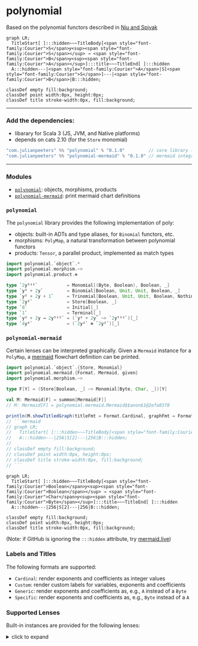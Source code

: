 # polynomial

Based on the polynomial functors described in [Niu and Spivak](https://topos.site/poly-book.pdf)

```mermaid
graph LR;
  TitleStart[ ]:::hidden~~~TitleBody[<span style="font-family:Courier">S</span>𝑦<sup><span style="font-family:Courier">S</span></sup> → <span style="font-family:Courier">B</span>𝑦<sup><span style="font-family:Courier">A</span></sup>]:::title~~~TitleEnd[ ]:::hidden
  A:::hidden---|<span style="font-family:Courier">A</span>|S[<span style="font-family:Courier">S</span>]---|<span style="font-family:Courier">B</span>|B:::hidden;

classDef empty fill:background;
classDef point width:0px, height:0px;
classDef title stroke-width:0px, fill:background;
```

---

### Add the dependencies:
 - libarary for Scala 3 (JS, JVM, and Native platforms)
 - depends on cats 2.10 (for the `Store` monomial)
 
```scala
"com.julianpeeters" %% "polynomial" % "0.1.0"         // core library (required)
"com.julianpeeters" %% "polynomial-mermaid" % "0.1.0" // mermaid integration (optional)
```

---

### Modules
 - [`polynomial`](#polynomial-1): objects, morphisms, products
 - [`polynomial-mermaid`](#polynomial-mermaid): print mermaid chart definitions

### `polynomial`

The `polynomial` library provides the following implementation of poly:
 - objects: built-in ADTs and type aliases, for `Binomial` functors, etc.
 - morphisms: `PolyMap`, a natural transformation between polynomial functors
 - products: `Tensor`, a parallel product, implemented as match types

```scala
import polynomial.`object`.*
import polynomial.morphism.~>
import polynomial.product.⊗

type `2y⁵¹²`           = Monomial[(Byte, Boolean), Boolean, _]
type `y² + 2y`         = Binomial[Boolean, Unit, Unit, Boolean, _]
type `y² + 2y + 1`     = Trinomial[Boolean, Unit, Unit, Boolean, Nothing, Unit, _]
type `2y²`             = Store[Boolean, _]
type `0`               = Initial[_]
type `1`               = Terminal[_]
type `y² + 2y → 2y⁵¹²` = (`y² + 2y` ~> `2y⁵¹²`)[_]
type `4y⁴`             = (`2y²` ⊗ `2y²`)[_]
```

### `polynomial-mermaid`

Certain lenses can be interpreted graphically. Given a `Mermaid` instance for a
`PolyMap`, a [mermaid](https://mermaid.js.org/intro/) flowchart definition can be printed.

```scala
import polynomial.`object`.{Store, Monomial}
import polynomial.mermaid.{Format, Mermaid, given}
import polynomial.morphism.~>

type F[Y] = (Store[Boolean, _] ~> Monomial[Byte, Char, _])[Y]

val M: Mermaid[F] = summon[Mermaid[F]]
// M: Mermaid[F] = polynomial.mermaid.Mermaid$$anon$1@2efa8378

println(M.showTitledGraph(titleFmt = Format.Cardinal, graphFmt = Format.Specific))
// ```mermaid
// graph LR;
//   TitleStart[ ]:::hidden~~~TitleBody[<span style="font-family:Courier">Boolean</span>𝑦<sup><span style="font-family:Courier">Boolean</span></sup> → <span style="font-family:Courier">Char</span>𝑦<sup><span style="font-family:Courier">Byte</span></sup>]:::title~~~TitleEnd[ ]:::hidden
//   A:::hidden---|256|S[2]---|256|B:::hidden;
// 
// classDef empty fill:background;
// classDef point width:0px, height:0px;
// classDef title stroke-width:0px, fill:background;
// ```
```

```mermaid
graph LR;
  TitleStart[ ]:::hidden~~~TitleBody[<span style="font-family:Courier">Boolean</span>𝑦<sup><span style="font-family:Courier">Boolean</span></sup> → <span style="font-family:Courier">Char</span>𝑦<sup><span style="font-family:Courier">Byte</span></sup>]:::title~~~TitleEnd[ ]:::hidden
  A:::hidden---|256|S[2]---|256|B:::hidden;

classDef empty fill:background;
classDef point width:0px, height:0px;
classDef title stroke-width:0px, fill:background;
```
(Note: if GitHub is ignoring the `:::hidden` attribute, try [mermaid.live](https://mermaid.live/))

### Labels and Titles

The following formats are supported:
 - `Cardinal`: render exponents and coefficients as integer values
 - `Custom`: render custom labels for variables, exponents and coefficients
 - `Generic`: render exponents and coefficients as, e.g., `A` instead of a `Byte`
 - `Specific`: render exponents and coefficients as, e.g., `Byte` instead of a `A`

### Supported Lenses

Built-in instances are provided for the following lenses:

<details><summary>click to expand</summary>

##### Example: monomial state lens `Store[S, _] ~> Monomial[A, B, _]`
```mermaid
graph LR;
  TitleStart[ ]:::hidden~~~TitleBody[<span style="font-family:Courier">S</span>𝑦<sup><span style="font-family:Courier">S</span></sup> → <span style="font-family:Courier">B</span>𝑦<sup><span style="font-family:Courier">A</span></sup>]:::title~~~TitleEnd[ ]:::hidden
  A:::hidden---|<span style="font-family:Courier">A</span>|S[<span style="font-family:Courier">S</span>]---|<span style="font-family:Courier">B</span>|B:::hidden;

classDef empty fill:background;
classDef point width:0px, height:0px;
classDef title stroke-width:0px, fill:background;
```

##### Example: monomial lens `Monomial[A1, B1, _] ~> Monomial[A2, B2, _]`
```mermaid
graph LR;
  TitleStart[ ]:::hidden~~~~TitleBody[<span style="font-family:Courier">B<sub>1</sub></span>𝑦<sup><span style="font-family:Courier">A<sub>1</sub></span></sup> → <span style="font-family:Courier">B<sub>2</sub></span>𝑦<sup><span style="font-family:Courier">A<sub>2</sub></span></sup>]:::title~~~~TitleEnd[ ]:::hidden
  A:::hidden---|<span style="font-family:Courier">A<sub>2</sub></span>|A2[ ]:::point
subgraph s[ ]
  A2:::point---MermaidPMono
  MermaidPMono[<span style="font-family:Courier">B<sub>1</sub></span>𝑦<sup><span style="font-family:Courier">A<sub>1</sub></span></sup>]:::empty
  MermaidPMono---B2
end
B2[ ]:::point---|<span style="font-family:Courier">B<sub>2</sub></span>|B:::hidden;

classDef empty fill:background;
classDef point width:0px, height:0px;
classDef title stroke-width:0px, fill:background;
```

##### Example: binomial state lens `Store[S, _] ~> Binomial[A1, B1, A2, B2, _]`
```mermaid
graph LR;
  TitleStart[ ]:::hidden~~~TitleBody[<span style="font-family:Courier">S</span>𝑦<sup><span style="font-family:Courier">S</span></sup> → B<sub>1</sub>𝑦<sup>A<sub>1</sub></sup> + B<sub>2</sub>𝑦<sup>A<sub>2</sub></sup>]:::title~~~TitleEnd[ ]:::hidden
  A:::hidden---|<span style="font-family:Courier">A<sub>1</sub></span><br><span style="font-family:Courier">A<sub>2</sub></span>|S[<span style="font-family:Courier">S</span>]---|<span style="font-family:Courier">B<sub>1</sub></span><br><span style="font-family:Courier">B<sub>2</sub></span>|B:::hidden;

classDef empty fill:background;
classDef point width:0px, height:0px;
classDef title stroke-width:0px, fill:background;
```





</details>
